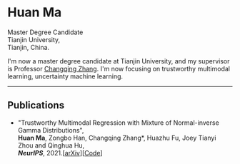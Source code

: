 

# Huan Ma

Master Degree Candidate  
Tianjin University,  
Tianjin, China.  


I'm now a master degree candidate at Tianjin University, and my supervisor is Professor [Changqing Zhang](http://cic.tju.edu.cn/faculty/zhangchangqing/index.html). I'm now focusing on trustworthy multimodal learning, uncertainty machine learning.  


-------  
## Publications  

* "Trustworthy Multimodal Regression with Mixture of Normal-inverse Gamma Distributions",  
**Huan Ma**, Zongbo Han, Changqing Zhang*, Huazhu Fu, Joey Tianyi Zhou and Qinghua Hu,  
***NeurIPS***, 2021.[[arXiv](https://arxiv.org/abs/2111.08456)][[Code](https://github.com/MaHuanAAA/MoNIG)]

